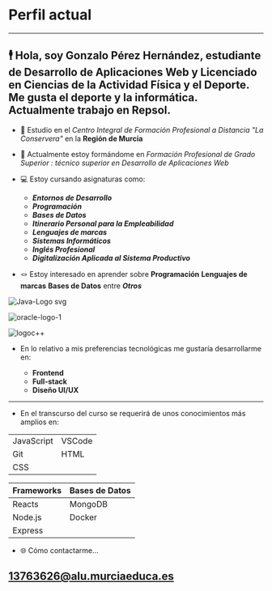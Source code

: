 # Perfil actual
---

## 🕴️ Hola, soy Gonzalo Pérez Hernández, estudiante de Desarrollo de Aplicaciones Web y Licenciado en Ciencias de la Actividad Física y el Deporte. Me gusta el deporte y la informática. Actualmente trabajo en Repsol.

- 🏫 Estudio en el *Centro Integral de Formación Profesional a Distancia "La Conservera"* en la   **Región de Murcia**
	
- 📖 Actualmente estoy formándome en *Formación Profesional de Grado Superior : técnico superior en Desarrollo de Aplicaciones Web*

- 💻 Estoy cursando asignaturas como:

	- ***Entornos de Desarrollo***
	- ***Programación***
	- ***Bases de Datos***
	- ***Itinerario Personal para la Empleabilidad***
	- ***Lenguajes de marcas***
	- ***Sistemas Informáticos***
	- ***Inglés Profesional***
	- ***Digitalización Aplicada al Sistema Productivo***

- 🪢 Estoy interesado en aprender sobre **Programación** **Lenguajes de marcas** **Bases de Datos** entre ***Otros***

![Java-Logo svg](https://github.com/user-attachments/assets/a843fd7b-fd90-4af2-9feb-ec163f809107)



![oracle-logo-1](https://github.com/user-attachments/assets/11a6bae2-88a9-479c-b400-9fb743371580)


![logoc++](https://github.com/user-attachments/assets/c2841c3f-7215-4b86-b28b-3c903590ed71)



- En lo relativo a mis preferencias tecnológicas me gustaría desarrollarme en:

	- **Frontend**
	- **Full-stack**
	- **Diseño UI/UX**

---

- En el transcurso del curso se requerirá de unos conocimientos más amplios en:

|               |           |
|---------------|----------|
| JavaScript    | VSCode   |
| Git           | HTML     |
|CSS            |          |




| Frameworks | Bases de Datos|
|------------|---------------|
| Reacts     | MongoDB       |
| Node.js    | Docker        |
| Express    |               |



- 🌐 Cómo contactarme...
## 13763626@alu.murciaeduca.es
